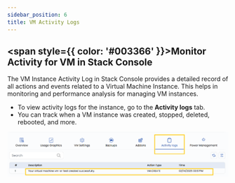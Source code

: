 ```yaml
---
sidebar_position: 6
title: VM Activity Logs
---
```

## <span style={{ color: '#003366' }}>Monitor Activity for VM in Stack Console</span>

The VM Instance Activity Log in Stack Console provides a detailed record of all actions and events related to a Virtual Machine Instance. This helps in monitoring and performance analysis for managing VM instances.

- To view activity logs for the instance, go to the **Activity logs** tab.
- You can track when a VM instance was created, stopped, deleted, rebooted, and more. 

![alt text](vmimages/vm-activity-log.png) 